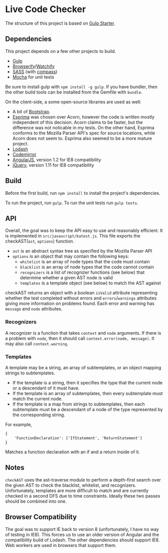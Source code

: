 # Live Code Checker
The structure of this project is based on [Gulp Starter](https://github.com/greypants/gulp-starter).

## Dependencies
This project depends on a few other projects to build.
- [Gulp](http://gulpjs.com/)
- [Browserify](http://browserify.org/)/[Watchify](https://github.com/substack/watchify)
- [SASS](http://sass-lang.com/) (with [compass](http://compass-style.org/))
- [Mocha](http://mochajs.org/) for unit tests

Be sure to install gulp with `npm install -g gulp`. If you have bundler, then the other build tools can be installed from the Gemfile with `bundle`.

On the client-side, a some open-source libraries are used as well:
- A bit of [Bootstrap](http://getbootstrap.com/).
- [Esprima](http://esprima.org/) was chosen over Acorn, however the code is written mostly independent of this decision. Acorn claims to be faster, but the difference was not noticable in my tests. On the other hand, Esprima conforms to the Mozilla Parser API's spec for source locations, while Acorn does not seem to. Esprima also seemed to be a more mature project.
- [Lodash](https://lodash.com/)
- [Codemirror](http://codemirror.net/)
- [AngularJS](http://angularjs.org), version 1.2 for IE8 compatibility
- [jQuery](http://jquery.com/), version 1.11 for IE8 compatibility

## Build
Before the first build, run `npm install` to install the project's dependencies.

To run the project, run `gulp`. To run the unit tests run `gulp tests`.

## API
Overall, the goal was to keep the API easy to use and reasonably efficient. It is implemented in `src/javascript/katest.js`. This file exports the checkAST(`ast`, `options`) function.
- `ast` is an abstract syntax tree as specified by the Mozilla Parser API
- `options` is an object that may contain the following keys:
  - `whitelist` is an array of node types that the code must contain
  - `blacklist` is an array of node types that the code cannot contain
  - `recognizers` is a list of recognizer functions (see below) that determine whether a given AST node is valid
  - `templates` is a template object (see below) to match the AST against

checkAST returns an object with a boolean `isValid` attribute representing whether the test completed without errors and `errors`/`warnings` attributes giving more information on problems found. Each error and warning has `message` and `node` attributes.

### Recognizers
A recognizer is a function that takes `context` and `node` arguments. If there is a problem with `node`, then it should call `context.error(node, message)`. It may also call `context.warning`.

### Templates
A template may be a string, an array of subtemplates, or an object mapping strings to subtemplates.
- If the template is a string, then it specifies the type that the current node or a descendant of it must have.
- If the template is an array of subtemplates, then every subtemplate must match the current node.
- If the template is a map from strings to subtemplates, then each subtemplate must be a descendant of a node of the type represented by the corresponding string. 

For example,
```
{
    'FunctionDeclaration': ['IfStatement', 'ReturnStatement']
}
```
Matches a function declaration with an if and a return inside of it.

## Notes
`checkAST` uses the ast-traverse module to perform a depth-first search over the given AST to check the blacklist, whitelist, and recognizers. Unfortunately, templates are more difficult to match and are currently checked in a second DFS due to time constraints. Ideally these two passes should be combined into one.
    
## Browser Compatibility
The goal was to support IE back to version 8 (unfortunately, I have no way of testing in IE8). This forces us to use an older version of Angular and the compatibility build of Lodash. The other dependencies should support IE8. Web workers are used in browsers that support them.
